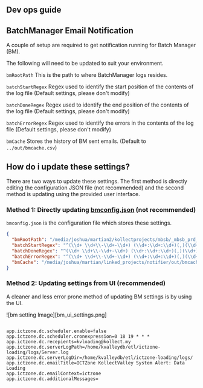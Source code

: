 ## Dev ops guide


## BatchManager Email Notification 
A couple of setup are required to get notification running for Batch Manager (BM).

The following will need to be updated to suit your environment.



`bmRootPath` This is the path to where BatchManager logs resides.

`batchStartRegex` Regex used to identify the start position of the contents of the log file (Default settings, please don't modify)

`batchDoneRegex` Regex used to identify the end position of the contents of the log file  (Default settings, please don't modify)

`batchErrorRegex` Regex used to identify the errors in the contents of the log file  (Default settings, please don't modify)

`bmCache` Stores the history of BM sent emails. (Default to `../out/bmcache.csv`)

## How do i update these settings?

There are two ways to update these settings. The first method is directly editing the configuration JSON file (not recommended) and the second method is updating using the provided user interface.

### Method 1: Directly updating [bmconfig.json](src/main/resources/config/bmconfig.json) (not recommended)
`bmconfig.json` is the configuration file which stores these settings. 

```json
{
  "bmRootPath": "/media/joshua/martian2/kollectprojects/mbsb/_mbsb_prd_logs/logs/",
  "batchStartRegex": "^(\\d+ \\d+\\-\\d+-\\d+) (\\d+:\\d+:\\d+)(,)(\\d+) (DEBUG) (--START--)",
  "batchDoneRegex": "^(\\d+ \\d+\\-\\d+-\\d+) (\\d+:\\d+:\\d+)(,)(\\d+) (DEBUG) (--DONE--)",
  "batchErrorRegex": "^(\\d+ \\d+\\-\\d+-\\d+) (\\d+:\\d+:\\d+)(,)(\\d+) (ERROR)",
  "bmCache": "/media/joshua/martian/linked_projects/notifier/out/bmcache.csv"
}

```

### Method 2: Updating settings from UI (recommended)

A cleaner and less error prone method of updating BM settings is by using the UI. 


![bm setting Image][bm_ui_settings.png]


```properties

app.ictzone.dc.scheduler.enable=false
app.ictzone.dc.scheduler.cronexpression=0 18 19 * * *
app.ictzone.dc.recepients=kvloading@kollect.my
app.ictzone.dc.serverLogPath=/home/kvalleydb/etl/ictzone-loading/logs/Server.log
app.ictzone.dc.serverLogDir=/home/kvalleydb/etl/ictzone-loading/logs/
app.ictzone.dc.emailTitle=ICTZone KollectValley System Alert: Data Loading
app.ictzone.dc.emailContext=ictzone
app.ictzone.dc.additionalMessages=


```



[bmConfigImage]: site/bm_ui_settings.png "Logo Title Text 2"

